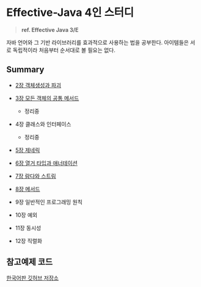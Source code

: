 # Effective-Java 4인 스터디

> __ref. Effective Java 3/E__

자바 언어와 그 기반 라이브러리를 효과적으로 사용하는 법을 공부한다. 아이템들은 서로 독립적이라 처음부터 순서대로 볼 필요는 없다.

## Summary

- [2장 객체생성과 파괴](./2장_객체생성과_파괴.md)

- [3장 모든 객체의 공통 메서드](./3장_모든_객체의_공통_메서드.md)
    - 정리중
- 4장 클래스와 인터페이스
    - 정리중
- [5장 제네릭](./5장_제네릭.md)

- [6장 열거 타입과 애너테이션](./6장_열거_타입과_애너테이션.md)

- [7장 람다와 스트림](./7장_람다와_스트림.md)

- [8장 메서드](./8장_메서드.md)

- 9장 일반적인 프로그래밍 원칙

- 10장 예외

- 11장 동시성

- 12장 직렬화

## 참고예제 코드

[한국어판 깃허브 저장소](https://git.io/fAm6s)
